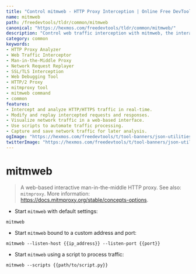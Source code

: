 ```yaml
---
title: "Control mitmweb - HTTP Proxy Interception | Online Free DevTools by Hexmos"
name: mitmweb
path: /freedevtools/tldr/common/mitmweb
canonical: "https://hexmos.com/freedevtools/tldr/common/mitmweb/"
description: "Control web traffic interception with mitmweb, the interactive HTTP proxy. Analyze, modify, and replay network requests. Free online tool, no registration required."
category: common
keywords:
- HTTP Proxy Analyzer
- Web Traffic Interceptor
- Man-in-the-Middle Proxy
- Network Request Replayer
- SSL/TLS Interception
- Web Debugging Tool
- HTTP/2 Proxy
- mitmproxy tool
- mitmweb command
- common
features:
- Intercept and analyze HTTP/HTTPS traffic in real-time.
- Modify and replay intercepted requests and responses.
- Visualize network traffic in a web-based interface.
- Use scripts to automate traffic processing.
- Capture and save network traffic for later analysis.
ogImage: "https://hexmos.com/freedevtools/t/tool-banners/json-utilities-banner.png"
twitterImage: "https://hexmos.com/freedevtools/t/tool-banners/json-utilities-banner.png"
---
```


# mitmweb

> A web-based interactive man-in-the-middle HTTP proxy.
> See also: `mitmproxy`.
> More information: <https://docs.mitmproxy.org/stable/concepts-options>.

- Start `mitmweb` with default settings:

`mitmweb`

- Start `mitmweb` bound to a custom address and port:

`mitmweb --listen-host {{ip_address}} --listen-port {{port}}`

- Start `mitmweb` using a script to process traffic:

`mitmweb --scripts {{path/to/script.py}}`
